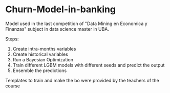 # Churn-Model-in-banking
Model used in the last competition of "Data Mining en Economica y Finanzas" subject in data science master in UBA.

Steps:
1) Create intra-months variables
2) Create historical variables
3) Run a Bayesian Optimization
4) Train different LGBM models with different seeds and predict the output
5) Ensemble the predictions


Templates to train and make the bo were provided by the teachers of the course
